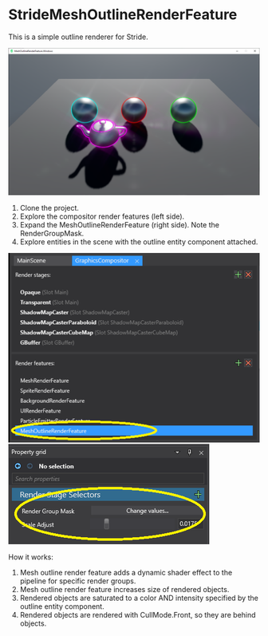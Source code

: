 # StrideMeshOutlineRenderFeature
This is a simple outline renderer for Stride.

<img src="screenshot.png">

1) Clone the project.
2) Explore the compositor render features (left side).
3) Expand the MeshOutlineRenderFeature (right side). Note the RenderGroupMask.
4) Explore entities in the scene with the outline entity component attached.

 <img src="compositor1.png">
 
 <img src="compositor2.png">

How it works:
1) Mesh outline render feature adds a dynamic shader effect to the pipeline for specific render groups.
2) Mesh outline render feature increases size of rendered objects.
3) Rendered objects are saturated to a color AND intensity specified by the outline entity component.
4) Rendered objects are rendered with CullMode.Front, so they are behind objects.

